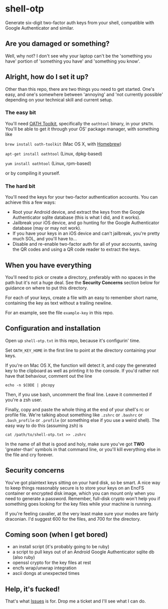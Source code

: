 # shell-otp

Generate six-digit two-factor auth keys from your shell, compatible with Google Authenticator and similar.

## Are you damaged or something?

Well, why not? I don't see why your laptop can't be the 'something you have' portion of 'something you have' and 'something you know'.

## Alright, how do I set it up?

Other than this repo, there are two things you need to get started. One's easy, and one's somewhere between 'annoying' and 'not currently possible' depending on your technical skill and current setup.

### The easy bit

You'll need [OATH Toolkit](http://www.nongnu.org/oath-toolkit/), specifically the `oathtool` binary, in your `$PATH`. You'll be able to get it through your OS' package manager, with something like

`brew install oath-toolkit` (Mac OS X, with [Homebrew](http://brew.sh))

`apt-get install oathtool` (Linux, dpkg-based)

`yum install oathtool` (Linux, rpm-based)

or by compiling it yourself.

### The hard bit

You'll need the keys for your two-factor authentication accounts. You can achieve this a few ways:

* Root your Android device, and extract the keys from the Google Authenticator sqlite database (this is what I did, and it works).
* Jailbreak your iOS device, and go hunting for the Google Authenticator database (may or may not work).
* If you have your keys in an iOS device and can't jailbreak, you're pretty much SOL, and you'll have to...
* Disable and re-enable two-factor auth for all of your accounts, saving the QR codes and using a QR code reader to extract the keys.

## When you have everything

You'll need to pick or create a directory, preferably with no spaces in the path but it's not a huge deal. See the **Security Concerns** section below for guidance on where to put this directory.

For each of your keys, create a file with an easy to remember short name, containing the key as text without a trailing newline.

For an example, see the file `example-key` in this repo.

## Configuration and installation

Open up `shell-otp.txt` in this repo, because it's configurin' time.

Set `OATH_KEY_HOME` in the first line to point at the directory containing your keys.

If you're on Mac OS X, the function will detect it, and copy the generated key to the clipboard as well as printing it to the console.  If you'd rather not have that behaviour, comment out the line

`echo -n $CODE | pbcopy`

Then, if you use bash, uncomment the final line. Leave it commented if you're a zsh user.

Finally, copy and paste the whole thing at the end of your shell's rc or profile file. We're talking about something like `.zshrc` or `.bashrc` or `.bash_profile` or `.profile` (or something else if you use a weird shell). The easy way to do this (assuming zsh) is

`cat /path/to/shell-otp.txt >> .zshrc`

In the name of all that is good and holy, make sure you've got **TWO** 'greater-than' symbols in that command line, or you'll kill everything else in the file and cry forever.

## Security concerns

You've got plaintext keys sitting on your hard disk, so be smart. A nice way to keep things reasonably secure is to store your keys on an EncFS container or encrypted disk image, which you can mount only when you need to generate a password.  Remember, full-disk crypto won't help you if something goes looking for the key files while your machine is running.

If you're feeling cavalier, at the very least make sure your modes are fairly draconian. I'd suggest 600 for the files, and 700 for the directory.

## Coming soon (when I get bored)

* an install script (it's probably going to be ruby)
* a script to pull keys out of an Android Google Authenticator sqlite db (also ruby)
* openssl crypto for the key files at rest
* encfs wrap/unwrap integration
* ascii dongs at unexpected times

## Help, it's fucked!

That's what [Issues](https://github.com/daveio/shell-otp/issues) is for. Drop me a ticket and I'll see what I can do.